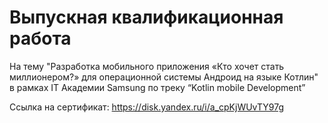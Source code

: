 # Выпускная квалификационная работа
На тему "Разработка мобильного приложения «Кто хочет стать миллионером?» для операционной системы Андроид на языке Котлин" в рамках IT Академии Samsung по треку “Kotlin mobile Development”

Ссылка на сертификат: https://disk.yandex.ru/i/a_cpKjWUvTY97g
